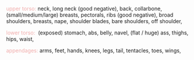 
<font color=F1ACAB>upper torso:</font>
neck, long neck (good negative), back, collarbone, (small/medium/large) breasts, pectorals, ribs (good negative), broad shoulders, breasts, nape, shoulder blades, bare shoulders, off shoulder,

<font color=F1ACAB>lower torso:</font> 
(exposed) stomach, abs, belly, navel, (flat / huge) ass, thighs, hips, waist,

<font color=F1ACAB>appendages:</font> 
arms, feet, hands, knees, legs, tail, tentacles, toes, wings,